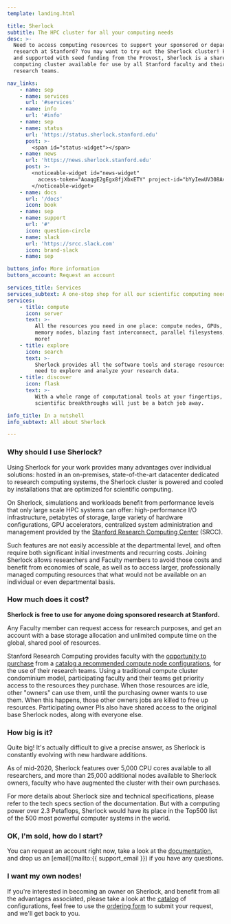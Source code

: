 ```yaml
---
template: landing.html

title: Sherlock
subtitle: The HPC cluster for all your computing needs
desc: >-
  Need to access computing resources to support your sponsored or departmental
  research at Stanford? You may want to try out the Sherlock cluster! Purchased
  and supported with seed funding from the Provost, Sherlock is a shared
  computing cluster available for use by all Stanford faculty and their
  research teams.

nav_links:
    - name: sep
    - name: services
      url: '#services'
    - name: info
      url: '#info'
    - name: sep
    - name: status
      url: 'https://status.sherlock.stanford.edu'
      post: >-
        <span id="status-widget"></span>
    - name: news
      url: 'https://news.sherlock.stanford.edu'
      post: >-
        <noticeable-widget id="news-widget"
          access-token="AoaqgE2gEgx8fjXbxETY" project-id="bYyIewUV308AvkMztxix" white-label="true">
        </noticeable-widget>
    - name: docs
      url: '/docs'
      icon: book
    - name: sep
    - name: support
      url: '#'
      icon: question-circle
    - name: slack
      url: 'https://srcc.slack.com'
      icon: brand-slack
    - name: sep

buttons_info: More information
buttons_account: Request an account

services_title: Services
services_subtext: A one-stop shop for all our scientific computing needs
services:
    - title: compute
      icon: server
      text: >-
         All the resources you need in one place: compute nodes, GPUs, large
         memory nodes, blazing fast interconnect, parallel filesystems, and
         more!
    - title: explore
      icon: search
      text: >-
         Sherlock provides all the software tools and storage resources you'll
         need to explore and analyze your research data.
    - title: discover
      icon: flask
      text: >-
         With a whole range of computational tools at your fingertips,
         scientific breakthroughs will just be a batch job away.

info_title: In a nutshell
info_subtext: All about Sherlock

---
```



### Why should I use Sherlock?

Using Sherlock for your work provides many advantages over individual
solutions: hosted in an on-premises, state-of-the-art datacenter dedicated to
research computing systems, the Sherlock cluster is powered and cooled by
installations that are optimized for scientific computing.

On Sherlock, simulations and workloads benefit from performance levels that
only large scale HPC systems can offer: high-performance I/O infrastructure,
petabytes of storage, large variety of hardware configurations, GPU
accelerators, centralized system administration and management provided by the
[Stanford Research Computing Center][url_srcc] (SRCC).

Such features are not easily accessible at the departmental level, and often
require both significant initial investments and recurring costs. Joining
Sherlock allows researchers and Faculty members to avoid those costs and
benefit from economies of scale, as well as to access larger, professionally
managed computing resources that what would not be available on an individual
or even departmental basis.

### How much does it cost?

**Sherlock is free to use for anyone doing sponsored research at Stanford.**

Any Faculty member can request access for research purposes, and get an account
with a base storage allocation and unlimited compute time on the global, shared
pool of resources.

Stanford Research Computing provides faculty with the [opportunity to
purchase][url_purchase] from a [catalog a recommended compute node
configurations][url_catalog], for the use of their research teams. Using a
traditional compute cluster condominium model, participating faculty and their
teams get priority access to the resources they purchase. When those resources
are idle, other "owners" can use them, until the purchasing owner wants to use
them. When this happens, those other owners jobs are killed to free up
resources. Participating owner PIs also have shared access to the original base
Sherlock nodes, along with everyone else.

### How big is it?

Quite big! It's actually difficult to give a precise answer, as Sherlock is
constantly evolving with new hardware additions.

As of mid-2020, Sherlock features over 5,000 CPU cores available to all
researchers, and more than 25,000 additional nodes available to Sherlock
owners, faculty who have augmented the cluster with their own purchases.

For more details about Sherlock size and technical specifications, please refer
to the tech specs section of the documentation. But with a computing power over
2.3 Petaflops, Sherlock would have its place in the Top500 list of the 500 most
powerful computer systems in the world.

### OK, I'm sold, how do I start?

You can request an account right now, take a look at the
[documentation](/docs), and drop us an [email](mailto:{{ support_email }}) if
you have any questions.

### I want my own nodes!

If you're interested in becoming an owner on Sherlock, and benefit from all the
advantages associated, please take a look at the [catalog][url_catalog] of
configurations, feel free to use the [ordering form][url_order] to submit
your request, and we'll get back to you.


[comment]: #  (link URLs -----------------------------------------------------)

[url_srcc]:     //srcc.stanford.edu
[url_purchase]: /docs/overview/orders/
[url_catalog]:  /catalog
[url_order]:    /order_form


